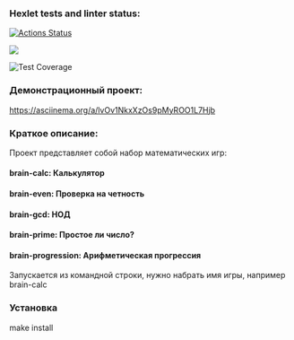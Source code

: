 ### Hexlet tests and linter status:
[![Actions Status](https://github.com/erzhan12/backend-project-lvl1/workflows/hexlet-check/badge.svg)](https://github.com/erzhan12/backend-project-lvl1/actions)

<a href="https://codeclimate.com/github/erzhan12/backend-project-lvl1/maintainability"><img src="https://api.codeclimate.com/v1/badges/924f4601384152d69aab/maintainability" /></a>

![Test Coverage](https://github.com/erzhan12/backend-project-lvl1/actions/workflows/lint.yml/badge.svg)

### Демонстрационный проект:
<a href="https://asciinema.org/a/lvOv1NkxXzOs9pMyROO1L7Hjb">https://asciinema.org/a/lvOv1NkxXzOs9pMyROO1L7Hjb</a>

### Краткое описание:
Проект представляет собой набор математических игр:
#### brain-calc: Калькулятор
#### brain-even: Проверка на четность
#### brain-gcd: НОД
#### brain-prime: Простое ли число?
#### brain-progression: Арифметическая прогрессия 

Запускается из командной строки, нужно набрать имя игры, например brain-calc

### Установка
make install